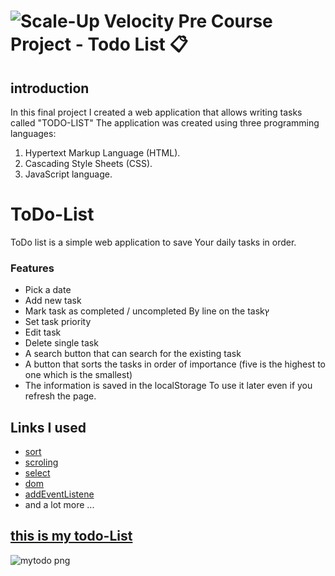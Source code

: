 # ![Scale-Up Velocity](./readme-files/logo-main.png) Pre Course Project - Todo List 📋

## introduction

In this final project I created a web application that allows writing tasks called
"TODO-LIST"
The application was created using three programming languages:
1. Hypertext Markup Language (HTML).
2. Cascading Style Sheets (CSS).
3. JavaScript language.

# ToDo-List

ToDo list is a simple web application to save Your daily tasks in order.

### Features
* Pick a date
* Add new task
* Mark task as completed / uncompleted By line on the taskץ
* Set task priority
* Edit task
* Delete single task
* A search button that can search for the existing task
* A button that sorts the tasks in order of importance (five is the highest to one which is the smallest)
* The information is saved in the localStorage To use it later even if you refresh the page.

## Links I used
* [sort](https://techfunda.com/howto/920/sort-array)
* [scroling](https://stackoverflow.com/questions/9280258/prevent-body-scrolling-but-allow-overlay-scrolling)
* [select](https://developer.mozilla.org/en-US/docs/Web/HTML/Element/select)
* [dom](https://www.w3schools.com/js/js_htmldom.asp)
* [addEventListene](https://developer.mozilla.org/en-US/docs/Web/API/EventTarget/addEventListener)
* and a lot more ...

## [this is my todo-List](https://yagelcohen.github.io/pre-course-2021-final-boilerplate/src/)

![mytodo png](https://user-images.githubusercontent.com/77248177/106515529-7eee5d00-64de-11eb-855a-b6627c9cf33e.png)
